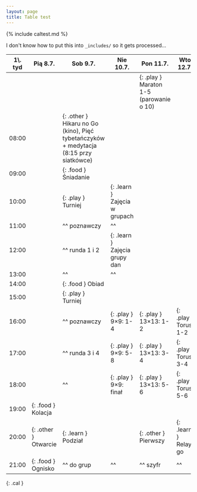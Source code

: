 ```yaml
---
layout: page
title: Table test
---
```


{% include caltest.md %}

I don't know how to put this into `_includes/` so it gets processed...

| 1\\. tyd | Pią  8.7.            | Sob  9.7.           | Nie 10.7.             | Pon 11.7.             | Wto 12.7.             | Śro 13.7.              | Czw 14.7.               | Pią 15.7.           |
|----------|-----------           |-----------          |-----------            |-----------            |-----------            |-----------             |-----------              |-----------          |
|          |                      |                     |                       | {: .play } Maraton 1-5 (parowanie o 10)                                                                            |||||
| 08:00    |                      | {: .other } Hikaru no Go (kino), Pięć tybetańczyków + medytacja (8:15 przy siatkówce)                                                                          |||||||
| 09:00    |                      | {: .food } Śniadanie                                                                                                                                           |||||||
| 10:00    |                      | {: .play } Turniej  | {: .learn } Zajęcia w grupach                                                                                                             ||||||
| 11:00    |                      | ^^ poznawczy        | ^^                                                                                                                                        ||||||
| 12:00    |                      | ^^ runda 1 i 2      | {: .learn } Zajęcia grupy dan                                                                                                             ||||||
| 13:00    |                      | ^^                  | ^^                                                                                                                                        ||||||
| 14:00    |                      | {: .food } Obiad                                                                                                                                               |||||||
| 15:00    |                      | {: .play } Turniej  |                                                                                                                                           ||||||
| 16:00    |                      | ^^ poznawczy        | {: .play } 9×9: 1-4   | {: .play } 13×13: 1-2 | {: .play } Torus: 1-2 | {: .play } Finał 13×13 | {: .play } Rengo: 1     | {: .learn } Konkurs |
| 17:00    |                      | ^^ runda 3 i 4      | {: .play } 9×9: 5-8   | {: .play } 13×13: 3-4 | {: .play } Torus: 3-4 | ^^ / Torus             | {: .play } Rengo: 2     | ^^ tsumego          |
| 18:00    |                      | ^^                  | {: .play } 9×9: finał | {: .play } 13×13: 5-6 | {: .play } Torus: 5-6 |                        | {: .play } Rengo: 3     |                     |
| 19:00    | {: .food } Kolacja                                                                                                                                                               ||||||||
| 20:00    | {: .other } Otwarcie | {: .learn } Podział |                       | {: .other } Pierwszy  | {: .learn } Relay go  |                        | {: .learn } 1\\. Siasia |                     |
| 21:00    | {: .food } Ognisko   | ^^ do grup          | ^^                    | ^^ szyfr              | ^^                    | ^^                     | ^^ wykład               | ^^                  |
{: .cal }
